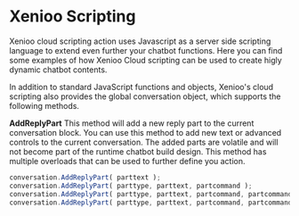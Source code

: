 # Xenioo Scripting
Xenioo cloud scripting action uses Javascript as a server side scripting language to extend even further your chatbot functions. 
Here you can find some examples of how Xenioo Cloud scripting can be used to create higly dynamic chatbot contents.

In addition to standard JavaScript functions and objects, Xenioo's cloud scripting also provides the global conversation object, which supports the following methods.

**AddReplyPart**
This method will add a new reply part to the current conversation block. You can use this method to add new text or advanced controls to the current conversation. The added parts are volatile and will not become part of the runtime chatbot build design.
This method has multiple overloads that can be used to further define you action.

```javascript
conversation.AddReplyPart( parttext );
conversation.AddReplyPart( parttype, parttext, partcommand );
conversation.AddReplyPart( parttype, parttext, partcommand, partcommandvariable );
conversation.AddReplyPart( parttype, parttext, partcommand, partcommandvariable, targetbehaviour, targetinteraction );
```
